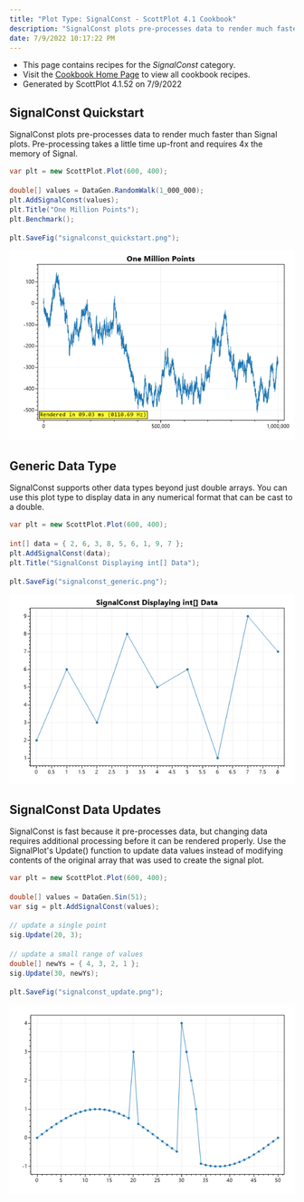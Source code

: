 ```yaml
---
title: "Plot Type: SignalConst - ScottPlot 4.1 Cookbook"
description: "SignalConst plots pre-processes data to render much faster than Signal plots. Pre-processing takes time up-front and requires 4x the memory of Signal."
date: 7/9/2022 10:17:22 PM
---
```


* This page contains recipes for the _SignalConst_ category.
* Visit the [Cookbook Home Page](../../) to view all cookbook recipes.
* Generated by ScottPlot 4.1.52 on 7/9/2022
## SignalConst Quickstart

SignalConst plots pre-processes data to render much faster than Signal plots. Pre-processing takes a little time up-front and requires 4x the memory of Signal.

```cs
var plt = new ScottPlot.Plot(600, 400);

double[] values = DataGen.RandomWalk(1_000_000);
plt.AddSignalConst(values);
plt.Title("One Million Points");
plt.Benchmark();

plt.SaveFig("signalconst_quickstart.png");
```

<img src='../../images/signalconst_quickstart.png' class='d-block mx-auto my-5' />


## Generic Data Type

SignalConst supports other data types beyond just double arrays. You can use this plot type to display data in any numerical format that can be cast to a double.

```cs
var plt = new ScottPlot.Plot(600, 400);

int[] data = { 2, 6, 3, 8, 5, 6, 1, 9, 7 };
plt.AddSignalConst(data);
plt.Title("SignalConst Displaying int[] Data");

plt.SaveFig("signalconst_generic.png");
```

<img src='../../images/signalconst_generic.png' class='d-block mx-auto my-5' />


## SignalConst Data Updates

SignalConst is fast because it pre-processes data, but changing data requires additional processing before it can be rendered properly. Use the SignalPlot's Update() function to update data values instead of modifying contents of the original array that was used to create the signal plot.

```cs
var plt = new ScottPlot.Plot(600, 400);

double[] values = DataGen.Sin(51);
var sig = plt.AddSignalConst(values);

// update a single point
sig.Update(20, 3);

// update a small range of values
double[] newYs = { 4, 3, 2, 1 };
sig.Update(30, newYs);

plt.SaveFig("signalconst_update.png");
```

<img src='../../images/signalconst_update.png' class='d-block mx-auto my-5' />



